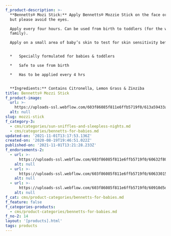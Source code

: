 ```yaml
---
f_product-description: >-
  **Bennetts® Mozi Stick:** Apply Bennetts® Mozzie Stick on the face or body,
  but please avoid the eyes.  

  Apply every four hours. Can be used from birth to toddlers (for the whole
  family).  

  Apply on a small area of baby’s skin to test for skin sensitivity before use!


  *   Specially formulated for babies & toddlers

  *   Safe to use from birth

  *   Has to be applied every 4 hrs


  **Ingredients:** Contains Citronella, Lemon Grass & Zinziba
title: Bennetts® Mozzi Stick
f_product-image:
  url: >-
    https://uploads-ssl.webflow.com/603f86085f811e6ffb5719f0/613a59433add5d00ba2738fc_Bennetts%20Mozi%20Stick.jpg
  alt: null
slug: mozzi-stick
f_category-3:
  - cms/categories/sun-sniffles-and-sleepless-nights.md
  - cms/categories/bennetts-for-babies.md
updated-on: '2021-11-01T13:17:53.136Z'
created-on: '2020-08-19T19:46:51.022Z'
published-on: '2021-11-01T13:21:28.233Z'
f_endorsements-2:
  - url: >-
      https://uploads-ssl.webflow.com/603f86085f811e6ffb5719f0/60632f8022842c468ed103e3_Asset%206.svg
    alt: null
  - url: >-
      https://uploads-ssl.webflow.com/603f86085f811e6ffb5719f0/606330151439bebc5ae3fedc_Asset%2013.svg
    alt: null
  - url: >-
      https://uploads-ssl.webflow.com/603f86085f811e6ffb5719f0/60910d5d11aa5a0a4c197953_not%20tested%20on%20animals%20-%20light.svg
    alt: null
f_cat: cms/product-categories/bennetts-for-babies.md
f_feature: false
f_categories-products:
  - cms/product-categories/bennetts-for-babies.md
f_no-2: 14
layout: '[products].html'
tags: products
---
```




